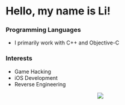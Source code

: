 # Hello, my name is Li!

### Programming Languages

- I primarily work with C++ and Objective-C

### Interests

- Game Hacking
- iOS Development
- Reverse Engineering

<p align="center">
  <a href=""><img src="https://github-readme-stats.vercel.app/api?username=computerintrusion&show_icons=true&theme=tokyonight"></a> <br>
</p>
